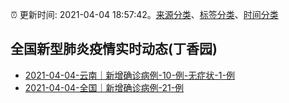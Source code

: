 :alarm_clock: 更新时间: 2021-04-04 18:57:42。[来源分类](../README.md)、[标签分类](../TAGS.md)、[时间分类](../TIMELINE.md)

## 全国新型肺炎疫情实时动态(丁香园)




- [2021-04-04-云南｜新增确诊病例-10-例-无症状-1-例](http://app.cctv.com/special/cportal/detail/arti/index.html?id=ArticrpwFnWe93muztCzqW5d210404&isfromapp=1) 
- [2021-04-04-全国｜新增确诊病例-21-例](http://app.cctv.com/special/cportal/detail/arti/index.html?id=ArtiDCCQE8poKIfQmU252ePo210404&isfromapp=1) 